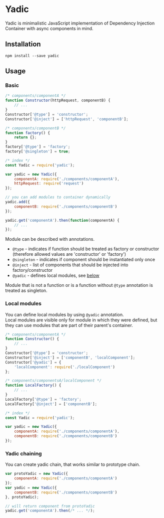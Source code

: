 # Yadic

Yadic is minimalistic JavaScript implementation of Dependency Injection Container with async components in mind.

## Installation

```
npm install --save yadic
```

## Usage

### Basic

```javascript
/* components/componentA */
function Constructor(httpRequest, componentB) {
    // ...
}
Constructor['@type'] = 'constructor';
Constructor['@inject'] = ['httpRequest', 'componentB'];
```

```javascript
/* components/componentB */
function factory() {
    return {};
}
factory['@type'] = 'factory';
factory['@singleton'] = true;
```

```javascript
/* index */
const Yadic = require('yadic');

var yadic = new Yadic({
    componentA: require('./components/componentA'),
    httpRequest: require('request')
});

// you can add modules to container dynamically
yadic.add({
    componentB: require('./components/componentB')
});

yadic.get('componentA').then(function(componentA) {
    // ... 
});

```

Module can be described with annotations.  

* `@type` - indicates if function should be treated as factory or constructor (therefore allowed values are
  'constructor' or 'factory')
* `@singleton` - indicates if component should be instantiated only once
* `@inject` - list of components that should be injected into factory/constructor
* `@yadic` - defines local modules, see [below](#local-modules)

Module that is not a function or is a function without `@type` annotation is treated as singleton.  

### Local modules

You can define local modules by using `@yadic` annotation.  
Local modules are visible only for module in which they were defined, but they can use modules that are part of their parent's container.

``` javascript
/* components/componentA */
function Constructor() {
    // ...
}
Constructor['@type'] = 'constructor';
Constructor['@inject'] = ['componentB', 'localComponent'];
Constructor['@yadic'] = {
    'localComponent': require('./localComponent')
};
```

``` javascript
/* components/componentsA/localComponent */
function LocalFactory() {
    // ...
}
LocalFactory['@type'] = 'factory';
LocalFactory['@inject'] = ['componentB'];
```

``` javascript
/* index */
const Yadic = require('yadic');

var yadic = new Yadic({
    componentA: require('./components/componentA'),
    componentB: require('./components/componentB')
});
```

### Yadic chaining

You can create yadic chain, that works similar to prototype chain.

```javascript
var protoYadic = new Yadic({
    componentA: require('./components/componentA')
});
var yadic = new Yadic({
    componentB: require('./components/componentB')
}, protoYadic);

// will return component from protoYadic
yadic.get('componentA').then(/* ... */); 
```
